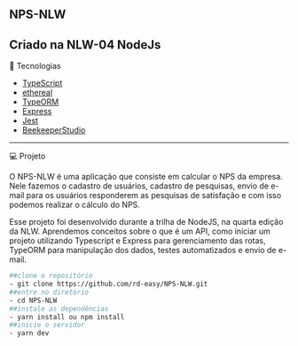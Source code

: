 ## NPS-NLW

Criado na NLW-04 NodeJs
---
🌟 Tecnologias

- [TypeScript](https://www.typescriptlang.org/)
- [ethereal](https://ethereal.email/)
- [TypeORM](https://typeorm.io/#/)
- [Express](https://expressjs.com/)
- [Jest](https://jestjs.io/)
- [BeekeeperStudio](https://www.beekeeperstudio.io/)

---
💻 Projeto

O NPS-NLW é uma aplicação que consiste em calcular o NPS da empresa. Nele fazemos o cadastro de usuários, cadastro de pesquisas, envio de e-mail para os usuários responderem as pesquisas de satisfação e com isso podemos realizar o cálculo do NPS.

Esse projeto foi desenvolvido durante a trilha de NodeJS, na quarta edição da NLW. Aprendemos conceitos sobre o que é um API, como iniciar um projeto utilizando Typescript e Express para gerenciamento das rotas, TypeORM para manipulação dos dados, testes automatizados e envio de e-mail.


```bash
##clone o repositório
- git clone https://github.com/rd-easy/NPS-NLW.git
##entre no diretório
- cd NPS-NLW
##instale as dependências
- yarn install ou npm install
##inicie o servidor
- yarn dev
```
